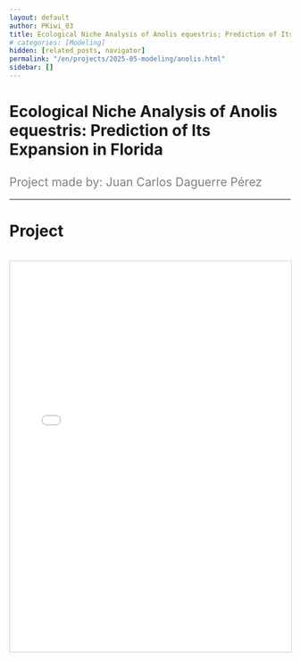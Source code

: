 ```yaml
---
layout: default
author: PKiwi_03
title: Ecological Niche Analysis of Anolis equestris; Prediction of Its Expansion in Florida
# categories: [Modeling]
hidden: [related_posts, navigator]
permalink: "/en/projects/2025-05-modeling/anolis.html"
sidebar: []
---
```


# Ecological Niche Analysis of Anolis equestris: Prediction of Its Expansion in Florida

<h2 style="color: gray; font-weight: normal;">
Project made by: Juan Carlos Daguerre Pérez
</h2>

---

# Project
<br>

<iframe 
    src="/assets/pdf/2024-10-r/2025-06-modeling/juan_daguerre.pdf" 
    width="100%" 
    height="700" 
    style="border: 1px solid #ccc;"
></iframe>